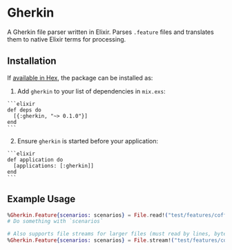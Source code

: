 # Gherkin

A Gherkin file parser written in Elixir. Parses `.feature` files and translates them to native Elixir terms for processing.

## Installation

If [available in Hex](https://hex.pm/docs/publish), the package can be installed as:

  1. Add `gherkin` to your list of dependencies in `mix.exs`:

    ```elixir
    def deps do
      [{:gherkin, "~> 0.1.0"}]
    end
    ```

  2. Ensure `gherkin` is started before your application:

    ```elixir
    def application do
      [applications: [:gherkin]]
    end
    ```

## Example Usage

```elixir
%Gherkin.Feature{scenarios: scenarios} = File.read!("test/features/coffee.feature") |> Gherkin.parse()
# Do something with `scenarios`

# Also supports file streams for larger files (must read by lines, bytes not supported)
%Gherkin.Feature{scenarios: scenarios} = File.stream!("test/features/coffee.feature") |> Gherkin.parse()
```
